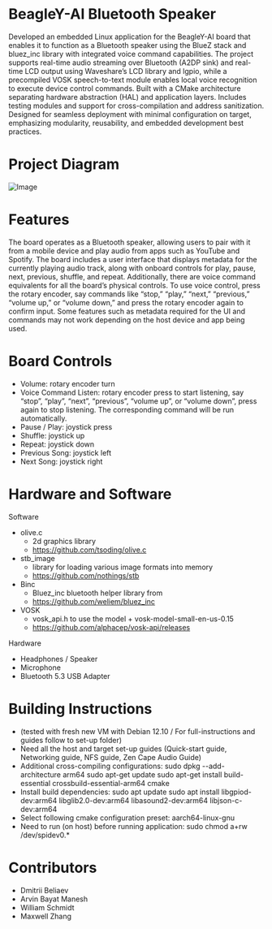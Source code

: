 # BeagleY-AI Bluetooth Speaker
Developed an embedded Linux application for the BeagleY-AI board that enables it to function as a Bluetooth speaker using the BlueZ stack and bluez_inc library with integrated voice command capabilities. The project supports real-time audio streaming over Bluetooth (A2DP sink) and real-time LCD output using Waveshare’s LCD library and lgpio, while a precompiled VOSK speech-to-text module enables local voice recognition to execute device control commands. Built with a CMake architecture separating hardware abstraction (HAL) and application layers. Includes testing modules and support for cross-compilation and address sanitization. Designed for seamless deployment with minimal configuration on target, emphasizing modularity, reusability, and embedded development best practices.

# Project Diagram 
![Image](https://github.com/user-attachments/assets/211d9995-6745-44fe-9b87-8cf5652ee46c)

# Features
The board operates as a Bluetooth speaker, allowing users to pair with it from a mobile device and
play audio from apps such as YouTube and Spotify. The board includes a user interface that displays
metadata for the currently playing audio track, along with onboard controls for play, pause, next,
previous, shuffle, and repeat. Additionally, there are voice command equivalents for all the board’s
physical controls. To use voice control, press the rotary encoder, say commands like “stop,” “play,”
“next,” “previous,” “volume up,” or “volume down,” and press the rotary encoder again to confirm
input. Some features such as metadata required for the UI and commands may not work depending on
the host device and app being used.

# Board Controls
- Volume: rotary encoder turn
- Voice Command Listen: rotary encoder press to start listening, say “stop”, “play”, “next”,
“previous”, “volume up”, or “volume down”, press again to stop listening. The corresponding
command will be run automatically.
- Pause / Play: joystick press
- Shuffle: joystick up
- Repeat: joystick down
- Previous Song: joystick left
- Next Song: joystick right

# Hardware and Software
Software
- olive.c
  - 2d graphics library
  - https://github.com/tsoding/olive.c
- stb_image
  - library for loading various image formats into memory
  - https://github.com/nothings/stb
- Binc
  - Bluez_inc bluetooth helper library from
  - https://github.com/weliem/bluez_inc
- VOSK
  - vosk_api.h to use the model + vosk-model-small-en-us-0.15
  - https://github.com/alphacep/vosk-api/releases

Hardware
- Headphones / Speaker
- Microphone
- Bluetooth 5.3 USB Adapter

# Building Instructions
- (tested with fresh new VM with Debian 12.10 / For full-instructions and guides follow to set-up folder)
- Need all the host and target set-up guides (Quick-start guide, Networking guide, NFS guide,
Zen Cape Audio Guide)
- Additional cross-compiling configurations:
sudo dpkg --add-architecture arm64
sudo apt-get update
sudo apt-get install build-essential crossbuild-essential-arm64 cmake
- Install build dependencies:
sudo apt update
sudo apt install libgpiod-dev:arm64 libglib2.0-dev:arm64 libasound2-dev:arm64
libjson-c-dev:arm64
- Select following cmake configuration preset: aarch64-linux-gnu
- Need to run (on host) before running application: sudo chmod a+rw /dev/spidev0.*

# Contributors 

- Dmitrii Beliaev
- Arvin Bayat Manesh
- William Schmidt
- Maxwell Zhang
